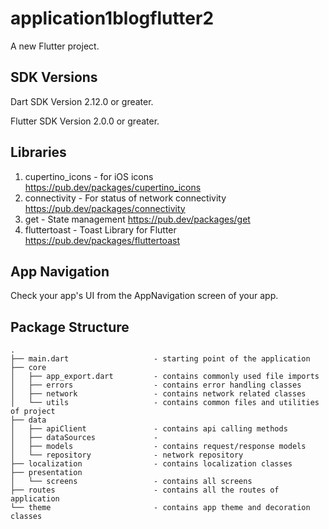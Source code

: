# application1blogflutter2

A new Flutter project.

## SDK Versions

Dart SDK Version 2.12.0 or greater.

Flutter SDK Version 2.0.0 or greater.

## Libraries

1. cupertino_icons - for iOS icons
https://pub.dev/packages/cupertino_icons
2. connectivity - For status of network connectivity
https://pub.dev/packages/connectivity
3. get - State management
https://pub.dev/packages/get
4. fluttertoast - Toast Library for Flutter
https://pub.dev/packages/fluttertoast


## App Navigation

Check your app's UI from the AppNavigation screen of your app.

## Package Structure

```
.
├── main.dart                   - starting point of the application
├── core
│   ├── app_export.dart         - contains commonly used file imports 
│   ├── errors                  - contains error handling classes                  
│   ├── network                 - contains network related classes
│   └── utils                   - contains common files and utilities of project
├── data
│   ├── apiClient               - contains api calling methods
│   ├── dataSources             -     
│   ├── models                  - contains request/response models 
│   └── repository              - network repository
├── localization                - contains localization classes
├── presentation               
│   └── screens                 - contains all screens
├── routes                      - contains all the routes of application
└── theme                       - contains app theme and decoration classes
```
